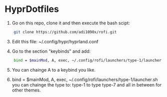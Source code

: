 # HyprDotfiles

1.  Go on this repo, clone it and then execute the bash scipt:

```bash
    git clone https://github.com/adi1090x/rofi.git
```

3.  Edit this file: ~/.config/hypr/hyprland.conf

4.  Go to the section "keybinds" and add:

```bash
    bind = $mainMod, A, exec, ~/.config/rofi/launchers/type-1/launcher.sh
```

5. You can chainge A to a keybind you like.
   
6. bind = $mainMod, A, exec, ~/.config/rofi/launchers/type-1/launcher.sh you can chainge the type to:
   type-1 to type type-7 and all in between for other themes.
